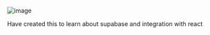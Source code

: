 
![image](https://github.com/user-attachments/assets/663e7404-adcb-4bfd-8ad3-f822949a6119)

Have created this to learn about supabase and integration with react
